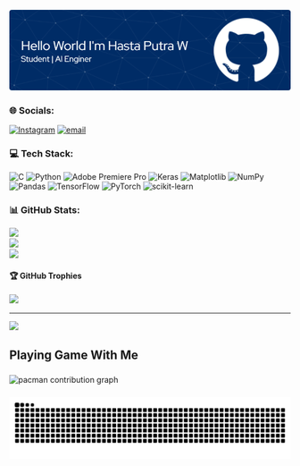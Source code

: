 <!-- ## Hello World! I'm Hasta Putra Wildantara 👋 -->
![Hasta](img/github-header-image%20(6).png)


### 🌐 Socials:
[![Instagram](https://img.shields.io/badge/Instagram-%23E4405F.svg?logo=Instagram&logoColor=white)](https://instagram.com/@bukanhastaa) [![email](https://img.shields.io/badge/Email-D14836?logo=gmail&logoColor=white)](mailto:bocahpetir99@gmail.com) 

### 💻 Tech Stack:
![C](https://img.shields.io/badge/c-%2300599C.svg?style=for-the-badge&logo=c&logoColor=white) ![Python](https://img.shields.io/badge/python-3670A0?style=for-the-badge&logo=python&logoColor=ffdd54) ![Adobe Premiere Pro](https://img.shields.io/badge/Adobe%20Premiere%20Pro-9999FF.svg?style=for-the-badge&logo=Adobe%20Premiere%20Pro&logoColor=white) ![Keras](https://img.shields.io/badge/Keras-%23D00000.svg?style=for-the-badge&logo=Keras&logoColor=white) ![Matplotlib](https://img.shields.io/badge/Matplotlib-%23ffffff.svg?style=for-the-badge&logo=Matplotlib&logoColor=black) ![NumPy](https://img.shields.io/badge/numpy-%23013243.svg?style=for-the-badge&logo=numpy&logoColor=white) ![Pandas](https://img.shields.io/badge/pandas-%23150458.svg?style=for-the-badge&logo=pandas&logoColor=white) ![TensorFlow](https://img.shields.io/badge/TensorFlow-%23FF6F00.svg?style=for-the-badge&logo=TensorFlow&logoColor=white) ![PyTorch](https://img.shields.io/badge/PyTorch-%23EE4C2C.svg?style=for-the-badge&logo=PyTorch&logoColor=white) ![scikit-learn](https://img.shields.io/badge/scikit--learn-%23F7931E.svg?style=for-the-badge&logo=scikit-learn&logoColor=white)
### 📊 GitHub Stats:
![](https://github-readme-stats.vercel.app/api?username=hastaputrawildantara&theme=tokyonight&hide_border=false&include_all_commits=false&count_private=false)<br/>
![](https://nirzak-streak-stats.vercel.app/?user=hastaputrawildantara&theme=tokyonight&hide_border=false)<br/>
![](https://github-readme-stats.vercel.app/api/top-langs/?username=hastaputrawildantara&theme=tokyonight&hide_border=false&include_all_commits=false&count_private=false&layout=compact)

#### 🏆 GitHub Trophies
![](https://github-profile-trophy.vercel.app/?username=hastaputrawildantara&theme=radical&no-frame=false&no-bg=true&margin-w=4)

---
[![](https://visitcount.itsvg.in/api?id=hastaputrawildantara&icon=0&color=0)](https://visitcount.itsvg.in)

<h2 align="left">Playing Game With Me</h2>

###

<picture>
  <source media="(prefers-color-scheme: dark)" srcset="https://raw.githubusercontent.com/hastaputrawildantara/hastaputrawildantara/output/pacman-contribution-graph-dark.svg">
  <source media="(prefers-color-scheme: light)" srcset="https://raw.githubusercontent.com/hastaputrawildantara/hastaputrawildantara/output/pacman-contribution-graph.svg">
  <img alt="pacman contribution graph" src="https://raw.githubusercontent.com/hastaputrawildantara/hastaputrawildantara/output/pacman-contribution-graph.svg">
</picture>

###

<img src="https://raw.githubusercontent.com/hastaputrawildantara/hastaputrawildantara/output/snake.svg" alt="Snake animation" />

###

<!-- Proudly created with GPRM ( https://gprm.itsvg.in ) -->

<!-- #### Skills
[![My Skills](https://skillicons.dev/icons?i=python,c)](https://skillicons.dev)

#### Connect With Me
![https://www.instagram.com/bukanhastaa/](https://img.shields.io/badge/Instagram-E4405F?style=for-the-badge&logo=instagram&logoColor=white)
![mailto:bocahpetir99@gmail.com](https://img.shields.io/badge/Gmail-D14836?style=for-the-badge&logo=gmail&logoColor=whitee)

#### My GitHub Stats
![Hasta's GitHub stats](https://github-readme-stats.vercel.app/api?username=hastaputrawildantara&show_icons=true&theme=algolia) -->